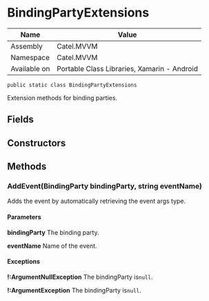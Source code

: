

# BindingPartyExtensions

Name|Value
---|---
Assembly|Catel.MVVM
Namespace|Catel.MVVM
Available on|Portable Class Libraries, Xamarin - Android

```
public static class BindingPartyExtensions
```

Extension methods for binding parties.



## Fields

## Constructors

## Methods

### AddEvent(BindingParty bindingParty, string eventName)

Adds the event by automatically retrieving the event args type.

#### Parameters

**bindingParty**
The binding party.

**eventName**
Name of the event.

#### Exceptions

**!:ArgumentNullException**
The bindingParty is`null`.

**!:ArgumentException**
The bindingParty is`null`.



